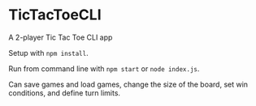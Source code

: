 # TicTacToeCLI
A 2-player Tic Tac Toe CLI app

Setup with `npm install`.

Run from command line with `npm start` or `node index.js`.

Can save games and load games, change the size of the board, set win conditions, and define turn limits. 
